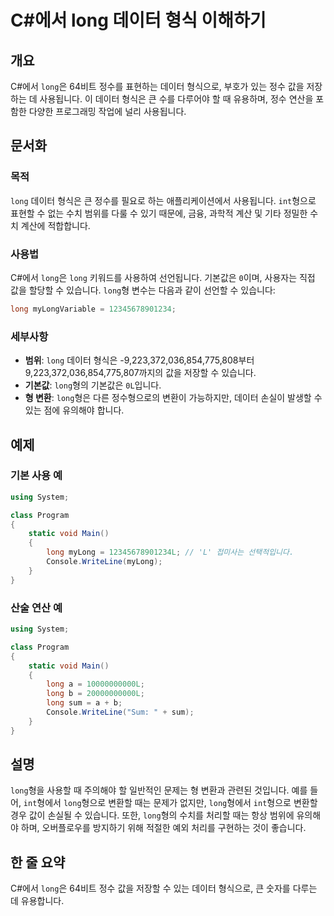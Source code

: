 <!--
Meta Description: # C#에서 long 데이터 형식 이해하기 ## 개요 C#에서 `long`은 64비트 정수를 표현하는 데이터 형식으로, 부호가 있는 정수 값을 저장하는 데 사용됩니다. 이 데이터 형식은 큰 수를 다루어야 할 때 유용하며, 정수 연산을 포함한 다양한 프로그래밍 작업에 널...
Meta Keywords: long, 데이터, 있습니다, 사용됩니다, 형식은
-->

# C#에서 long 데이터 형식 이해하기

## 개요
C#에서 `long`은 64비트 정수를 표현하는 데이터 형식으로, 부호가 있는 정수 값을 저장하는 데 사용됩니다. 이 데이터 형식은 큰 수를 다루어야 할 때 유용하며, 정수 연산을 포함한 다양한 프로그래밍 작업에 널리 사용됩니다.

## 문서화

### 목적
`long` 데이터 형식은 큰 정수를 필요로 하는 애플리케이션에서 사용됩니다. `int`형으로 표현할 수 없는 수치 범위를 다룰 수 있기 때문에, 금융, 과학적 계산 및 기타 정밀한 수치 계산에 적합합니다.

### 사용법
C#에서 `long`은 `long` 키워드를 사용하여 선언됩니다. 기본값은 `0`이며, 사용자는 직접 값을 할당할 수 있습니다. `long`형 변수는 다음과 같이 선언할 수 있습니다:

```csharp
long myLongVariable = 12345678901234;
```

### 세부사항
- **범위**: `long` 데이터 형식은 -9,223,372,036,854,775,808부터 9,223,372,036,854,775,807까지의 값을 저장할 수 있습니다.
- **기본값**: `long`형의 기본값은 `0L`입니다.
- **형 변환**: `long`형은 다른 정수형으로의 변환이 가능하지만, 데이터 손실이 발생할 수 있는 점에 유의해야 합니다.

## 예제

### 기본 사용 예
```csharp
using System;

class Program
{
    static void Main()
    {
        long myLong = 12345678901234L; // 'L' 접미사는 선택적입니다.
        Console.WriteLine(myLong);
    }
}
```

### 산술 연산 예
```csharp
using System;

class Program
{
    static void Main()
    {
        long a = 10000000000L;
        long b = 20000000000L;
        long sum = a + b;
        Console.WriteLine("Sum: " + sum);
    }
}
```

## 설명
`long`형을 사용할 때 주의해야 할 일반적인 문제는 형 변환과 관련된 것입니다. 예를 들어, `int`형에서 `long`형으로 변환할 때는 문제가 없지만, `long`형에서 `int`형으로 변환할 경우 값이 손실될 수 있습니다. 또한, `long`형의 수치를 처리할 때는 항상 범위에 유의해야 하며, 오버플로우를 방지하기 위해 적절한 예외 처리를 구현하는 것이 좋습니다.

## 한 줄 요약
C#에서 `long`은 64비트 정수 값을 저장할 수 있는 데이터 형식으로, 큰 숫자를 다루는 데 유용합니다.